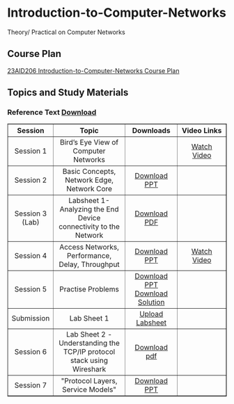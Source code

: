 # Introduction-to-Computer-Networks
Theory/ Practical on Computer Networks
## Course Plan
[23AID206 Introduction-to-Computer-Networks Course Plan](https://amritauniv-my.sharepoint.com/:w:/g/personal/vishnuss_am_amrita_edu/EUtsXTVX6mRGmYNIAOR4_b0Bjodr30DiRMUnm7hVYUtoeg?e=3Uwcf7)
## Topics and Study Materials
### Reference Text <a href="https://amritauniv-my.sharepoint.com/:b:/g/personal/vishnuss_am_amrita_edu/Ec6EjO-nxjdBpWeVPWxvOQQBjbDCNzu1WVTQsOUaINiULg?e=eDuV9o">Download</a>
<table border="1" width="100%">
  <tr>
    <th style="width: 15%; text-align: center;">Session</th>
    <th style="width: 35%; text-align: center;">Topic</th>
    <th style="width: 25%; text-align: center;">Downloads</th>
    <th style="width: 25%; text-align: center;">Video Links</th>
  </tr>
  <tr>
    <td style="text-align: center;">Session 1</td>
    <td style="text-align: center;">Bird’s Eye View of Computer Networks</td>
    <td style="text-align: center;"></td>
    <td style="text-align: center;">
      <a href="https://youtu.be/x3c1ih2NJEg?si=3uqj-ykIUZvmv3yu" target="_blank">Watch Video</a>
    </td>
  </tr>
  <tr>
    <td style="text-align: center;">Session 2</td>
    <td style="text-align: center;">Basic Concepts, Network Edge, Network Core</td>
    <td style="text-align: center;">
      <a href="https://amritauniv-my.sharepoint.com/:p:/g/personal/vishnuss_am_amrita_edu/EXBEn97A4cxKnk4Du1v2dYcB3TdJiFFNLumNuGG_K8_CFw?e=tdLadD" target="_blank">Download PPT</a>
    </td>
    <td style="text-align: center;"></td>
  </tr>
   <tr>
    <td style="text-align: center;">Session 3 (Lab)</td>
    <td style="text-align: center;">Labsheet 1-Analyzing the End Device connectivity to the Network</td>
    <td style="text-align: center;">
      <a href="https://amritauniv-my.sharepoint.com/:b:/g/personal/vishnuss_am_amrita_edu/EV301bN3T4lJiYI0D_rJwdYBnvoIWYfEJX0w9ZqWjXf0vg?e=9p4ZmV">Download PDF</a>
    </td>
    <td style="text-align: center;"></td>
  </tr>
   </tr>
   <tr>
    <td style="text-align: center;">Session 4</td>
    <td style="text-align: center;">Access Networks, Performance, Delay, Throughput</td>
    <td style="text-align: center;">
      <a href="https://amritauniv-my.sharepoint.com/:p:/g/personal/vishnuss_am_amrita_edu/ETK1l1ialmlCgE7tXHZklWUB1xqbL99Md8-O_30FNc-deQ?e=vNet1Y">Download PPT</a>
    </td>
    <td style="text-align: center;"> <a href="https://www.youtube.com/watch?v=hm1y4LsphQQ">Watch Video</a></td>
  </tr>
   <tr>
    <td style="text-align: center;">Session 5</td>
    <td style="text-align: center;">Practise Problems</td>
    <td style="text-align: center;">
      <a href="https://amritauniv-my.sharepoint.com/:p:/g/personal/vishnuss_am_amrita_edu/Eb_mWLDWV5ROsM0jKLjQTV4BnkKLfEXE2tQMq_sdW8juxQ?e=tBzSl9">Download PPT</a><br>
      <a href="https://amritauniv-my.sharepoint.com/:p:/g/personal/vishnuss_am_amrita_edu/ESz14-tDhJpPlkQa5J6GIVQB0ta5JX4m-PRwqiezCQdvtg?e=JvSfMg">Download Solution</a>
    </td>
    <td style="text-align: center;"></td>
  </tr>
   <tr>
    <td style="text-align: center;">Submission </td>
    <td style="text-align: center;">Lab Sheet 1</td>
    <td style="text-align: center;">
      <a href="https://forms.office.com/Pages/ResponsePage.aspx?id=D4lULeMYcEyXzbweXyH5y8gR_86G3_RCkPinnF9f-R9UQTIzOVpQS0hZVjAxNDZaVU5KWDE4UkFaQy4u">Upload Labsheet</a>
    </td>
    <td style="text-align: center;"></td>
  </tr>
   <tr>
    <td style="text-align: center;">Session 6</td>
    <td style="text-align: center;">Lab Sheet 2 - Understanding the TCP/IP protocol stack using Wireshark</td>
    <td style="text-align: center;">
      <a href="https://amritauniv-my.sharepoint.com/:b:/g/personal/vishnuss_am_amrita_edu/EWb0zSodXb1Irm7OFUpaHkIBX6EYxS0zVFKLwAgDSUUMow?e=qWs7wx">Download pdf</a>
    </td>
    <td style="text-align: center;"></td>
  </tr>
   <tr>
    <td style="text-align: center;">Session 7</td>
    <td style="text-align: center;">"Protocol Layers, Service Models"</td>
    <td style="text-align: center;">
      <a href="https://amritauniv-my.sharepoint.com/:p:/g/personal/vishnuss_am_amrita_edu/Ea82YzjemdhPjpcw5kvAJ1gBs5fqSt2axTJN7STAFZPSUg?e=dth0bi">Download PPT</a>
    </td>
    <td style="text-align: center;"></td>
  </tr>
</table>

